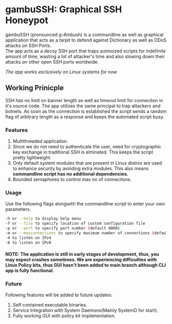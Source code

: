 # gambuSSH: Graphical SSH Honeypot

gambuSSH (pronounced g-Ambush) is a commandline as well as graphical application that acts as a tarpit to defend against Dictionary as well as DDoS attacks on SSH Ports.  
The app acts as a decoy SSH port that traps autmoized scripts for indefinite amount of time, wasting a lot of attacker's time and also slowing down their attacks on other open SSH ports worldwide.

*The app works exclusively on Linux systems for now*

## Working Prinicple
SSH has no limit on banner length as well as timeout limit for conneciton in it's source code. The app utilizes the same principal to trap  attackers and botnets. As soon as the connection is established the script sends a random flag of arbitrary length as a response and keeps the automated script busy.

### Features
1. Multithreaded applicaiton.
2. Since we do not need to authenticate the user, need for cryptographic key exchange in traditional SSH is elminated. This keeps the script  pretty lightweight.
3. Only default system modules that are present in Linux distros are used to enhance security by avoiding extra modules. This also means **commandline script has no additional dependencies.**
4. Bounded semaphores to control max no of connecitons.


### Usage
Use the following flags alongwith the commandline script to enter your own parameters.
```bash
-h or --help to display help menu
-f or --file to specify location of custom configuration file
-p or --port to specify port number (default 8000)
-m or --maxconnections to specify maximum number of connections (default 3000)
-4 to listen on IPv4
-6 to listen on IPv6
```

#### NOTE: The application is still in early stages of development, thus, you may expect crashes sometimes. We are experiencing difficulties with Linux Policy kits, thus GUI hasn't been added to main branch although CLI app is fully functional.


### Future
Following features will be added to future updates:
1. Self contained executable binaries.
2. Service Integration with System Daemons(Mainly SystemD for start).
3. Fully working GUI with policy kit implementation.
